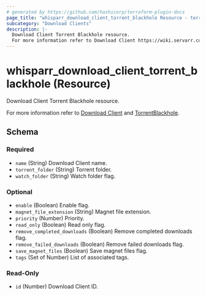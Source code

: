 ```yaml
---
# generated by https://github.com/hashicorp/terraform-plugin-docs
page_title: "whisparr_download_client_torrent_blackhole Resource - terraform-provider-whisparr"
subcategory: "Download Clients"
description: |-
  Download Client Torrent Blackhole resource.
  For more information refer to Download Client https://wiki.servarr.com/whisparr/settings#download-clients and TorrentBlackhole https://wiki.servarr.com/whisparr/supported#torrentblackhole.
---
```


# whisparr_download_client_torrent_blackhole (Resource)

<!-- subcategory:Download Clients -->Download Client Torrent Blackhole resource.
For more information refer to [Download Client](https://wiki.servarr.com/whisparr/settings#download-clients) and [TorrentBlackhole](https://wiki.servarr.com/whisparr/supported#torrentblackhole).



<!-- schema generated by tfplugindocs -->
## Schema

### Required

- `name` (String) Download Client name.
- `torrent_folder` (String) Torrent folder.
- `watch_folder` (String) Watch folder flag.

### Optional

- `enable` (Boolean) Enable flag.
- `magnet_file_extension` (String) Magnet file extension.
- `priority` (Number) Priority.
- `read_only` (Boolean) Read only flag.
- `remove_completed_downloads` (Boolean) Remove completed downloads flag.
- `remove_failed_downloads` (Boolean) Remove failed downloads flag.
- `save_magnet_files` (Boolean) Save magnet files flag.
- `tags` (Set of Number) List of associated tags.

### Read-Only

- `id` (Number) Download Client ID.



